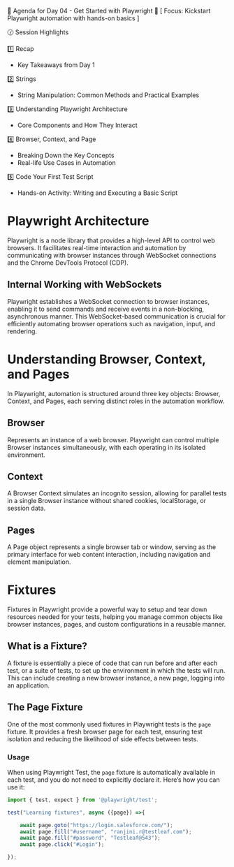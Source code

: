📑 Agenda for Day 04 - Get Started with Playwright
🎯 [ Focus: Kickstart Playwright automation with hands-on basics ]
 
🕝 Session Highlights

1️⃣ Recap  
* Key Takeaways from Day 1  

2️⃣ Strings 
* String Manipulation: Common Methods and Practical Examples 

3️⃣ Understanding Playwright Architecture
* Core Components and How They Interact  

4️⃣ Browser, Context, and Page
* Breaking Down the Key Concepts  
* Real-life Use Cases in Automation  

5️⃣ Code Your First Test Script
* Hands-on Activity: Writing and Executing a Basic Script  

# Playwright Architecture

Playwright is a node library that provides a high-level API to control web browsers. It facilitates real-time interaction and automation by communicating with browser instances through WebSocket connections and the Chrome DevTools Protocol (CDP).

## Internal Working with WebSockets

Playwright establishes a WebSocket connection to browser instances, enabling it to send commands and receive events in a non-blocking, asynchronous manner. This WebSocket-based communication is crucial for efficiently automating browser operations such as navigation, input, and rendering.

# Understanding Browser, Context, and Pages

In Playwright, automation is structured around three key objects: Browser, Context, and Pages, each serving distinct roles in the automation workflow.

## Browser

Represents an instance of a web browser. Playwright can control multiple Browser instances simultaneously, with each operating in its isolated environment.

## Context
A Browser Context simulates an incognito session, allowing for parallel tests in a single Browser instance without shared cookies, localStorage, or session data.

## Pages

A Page object represents a single browser tab or window, serving as the primary interface for web content interaction, including navigation and element manipulation.

# Fixtures

Fixtures in Playwright provide a powerful way to setup and tear down resources needed for your tests, helping you manage common objects like browser instances, pages, and custom configurations in a reusable manner.

## What is a Fixture?

A fixture is essentially a piece of code that can run before and after each test, or a suite of tests, to set up the environment in which the tests will run. This can include creating a new browser instance, a new page, logging into an application.

## The Page Fixture

One of the most commonly used fixtures in Playwright tests is the `page` fixture. It provides a fresh browser page for each test, ensuring test isolation and reducing the likelihood of side effects between tests.

### Usage

When using Playwright Test, the `page` fixture is automatically available in each test, and you do not need to explicitly declare it. Here’s how you can use it:

```javascript
import { test, expect } from '@playwright/test';

test("Learning fixtures", async ({page}) =>{

    await page.goto("https://login.salesforce.com/");
    await page.fill("#username", "ranjini.r@testleaf.com");
    await page.fill("#password", "Testleaf@543");
    await page.click("#Login");

});
```

